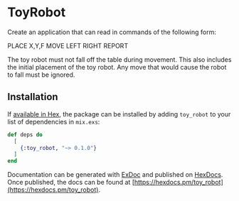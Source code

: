 # ToyRobot

Create an application that can read in commands of the following form:

PLACE X,Y,F
MOVE
LEFT
RIGHT
REPORT

The toy robot must not fall off the table during movement. This also includes the initial placement of the toy robot.
Any move that would cause the robot to fall must be ignored.

## Installation

If [available in Hex](https://hex.pm/docs/publish), the package can be installed
by adding `toy_robot` to your list of dependencies in `mix.exs`:

```elixir
def deps do
  [
    {:toy_robot, "~> 0.1.0"}
  ]
end
```

Documentation can be generated with [ExDoc](https://github.com/elixir-lang/ex_doc)
and published on [HexDocs](https://hexdocs.pm). Once published, the docs can
be found at [https://hexdocs.pm/toy_robot](https://hexdocs.pm/toy_robot).
